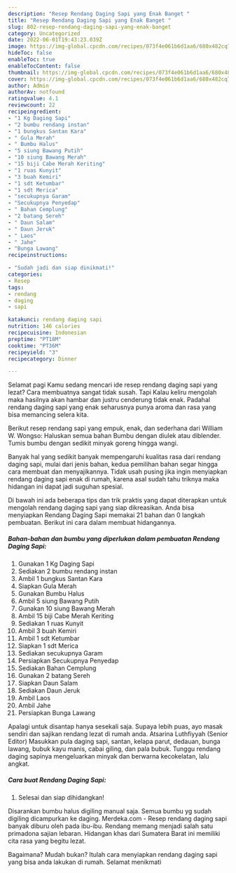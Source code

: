```yaml
---
description: "Resep Rendang Daging Sapi yang Enak Banget "
title: "Resep Rendang Daging Sapi yang Enak Banget "
slug: 802-resep-rendang-daging-sapi-yang-enak-banget
category: Uncategorized
date: 2022-06-01T19:43:23.039Z
image: https://img-global.cpcdn.com/recipes/073f4e061b6d1aa6/680x482cq70/rendang-daging-sapi-foto-resep-utama.jpg
hideToc: false
enableToc: true
enableTocContent: false
thumbnail: https://img-global.cpcdn.com/recipes/073f4e061b6d1aa6/680x482cq70/rendang-daging-sapi-foto-resep-utama.jpg
cover: https://img-global.cpcdn.com/recipes/073f4e061b6d1aa6/680x482cq70/rendang-daging-sapi-foto-resep-utama.jpg
author: Admin
authorAv: notfound
ratingvalue: 4.1
reviewcount: 22
recipeingredient:
- "1 Kg Daging Sapi"
- "2 bumbu rendang instan"
- "1 bungkus Santan Kara"
- " Gula Merah"
- " Bumbu Halus"
- "5 siung Bawang Putih"
- "10 siung Bawang Merah"
- "15 biji Cabe Merah Keriting"
- "1 ruas Kunyit"
- "3 buah Kemiri"
- "1 sdt Ketumbar"
- "1 sdt Merica"
- "secukupnya Garam"
- "Secukupnya Penyedap"
- " Bahan Cemplung"
- "2 batang Sereh"
- " Daun Salam"
- " Daun Jeruk"
- " Laos"
- " Jahe"
- "Bunga Lawang"
recipeinstructions:

- "Sudah jadi dan siap dinikmati!"
categories:
- Resep
tags:
- rendang
- daging
- sapi

katakunci: rendang daging sapi 
nutrition: 146 calories
recipecuisine: Indonesian
preptime: "PT18M"
cooktime: "PT36M"
recipeyield: "3"
recipecategory: Dinner

---
```



Selamat pagi Kamu sedang mencari ide resep rendang daging sapi yang lezat? Cara membuatnya sangat tidak susah. Tapi Kalau keliru mengolah maka hasilnya akan hambar dan justru cenderung tidak enak. Padahal rendang daging sapi yang enak seharusnya punya aroma dan rasa yang bisa memancing selera kita.


Berikut resep rendang sapi yang empuk, enak, dan sederhana dari William W. Wongso: Haluskan semua bahan Bumbu dengan diulek atau diblender. Tumis bumbu dengan sedikit minyak goreng hingga wangi.

Banyak hal yang sedikit banyak mempengaruhi kualitas rasa dari rendang daging sapi, mulai dari jenis bahan, kedua pemilihan bahan segar hingga cara membuat dan menyajikannya. Tidak usah pusing jika ingin menyiapkan rendang daging sapi enak di rumah, karena asal sudah tahu triknya maka hidangan ini dapat jadi suguhan spesial.


Di bawah ini ada beberapa tips dan trik praktis yang dapat diterapkan untuk mengolah rendang daging sapi yang siap dikreasikan. Anda bisa menyiapkan Rendang Daging Sapi memakai 21 bahan dan 0 langkah pembuatan. Berikut ini cara dalam membuat hidangannya.

<!--inarticleads1-->

##### Bahan-bahan dan bumbu yang diperlukan dalam pembuatan Rendang Daging Sapi:

1. Gunakan 1 Kg Daging Sapi
1. Sediakan 2 bumbu rendang instan
1. Ambil 1 bungkus Santan Kara
1. Siapkan  Gula Merah
1. Gunakan  Bumbu Halus
1. Ambil 5 siung Bawang Putih
1. Gunakan 10 siung Bawang Merah
1. Ambil 15 biji Cabe Merah Keriting
1. Sediakan 1 ruas Kunyit
1. Ambil 3 buah Kemiri
1. Ambil 1 sdt Ketumbar
1. Siapkan 1 sdt Merica
1. Sediakan secukupnya Garam
1. Persiapkan Secukupnya Penyedap
1. Sediakan  Bahan Cemplung
1. Gunakan 2 batang Sereh
1. Siapkan  Daun Salam
1. Sediakan  Daun Jeruk
1. Ambil  Laos
1. Ambil  Jahe
1. Persiapkan Bunga Lawang


Apalagi untuk disantap hanya sesekali saja. Supaya lebih puas, ayo masak sendiri dan sajikan rendang lezat di rumah anda. Atsarina Luthfiyyah (Senior Editor) Masukkan pula daging sapi, santan, kelapa parut, dedauan, bunga lawang, bubuk kayu manis, cabai giling, dan pala bubuk. Tunggu rendang daging sapinya mengeluarkan minyak dan berwarna kecokelatan, lalu angkat. 

<!--inarticleads2-->

##### Cara buat Rendang Daging Sapi:


1. Selesai dan siap dihidangkan!

Disarankan bumbu halus digiling manual saja. Semua bumbu yg sudah digiling dicampurkan ke daging. Merdeka.com - Resep rendang daging sapi banyak diburu oleh pada ibu-ibu. Rendang memang menjadi salah satu primadona sajian lebaran. Hidangan khas dari Sumatera Barat ini memiliki cita rasa yang begitu lezat. 

Bagaimana? Mudah bukan? Itulah cara menyiapkan rendang daging sapi yang bisa anda lakukan di rumah. Selamat menikmati
